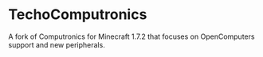 TechoComputronics
=================

A fork of Computronics for Minecraft 1.7.2 that focuses on OpenComputers support and new peripherals.
